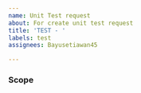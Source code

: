 ```yaml
---
name: Unit Test request
about: For create unit test request
title: 'TEST - '
labels: test
assignees: Bayusetiawan45

---
```


### Scope
